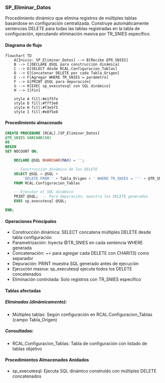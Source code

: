 

### SP_Eliminar_Datos

Procedimiento dinámico que elimina registros de múltiples tablas basándose en configuración centralizada. Construye automáticamente sentencias DELETE para todas las tablas registradas en la tabla de configuración, ejecutando eliminación masiva por TR_SNIES específico.

#### Diagrama de flujo

```mermaid
flowchart TD
    A[Inicio: SP_Eliminar_Datos] --> B[Recibe @TR_SNIES]
    B --> C[DECLARE @SQL para construcción dinámica]
    C --> D[SELECT desde RCAL.Configuracion_Tablas]
    D --> E[Concatenar DELETE por cada Tabla_Origen]
    E --> F[Agregar WHERE TR_SNIES = parámetro]
    F --> G[PRINT @SQL para depuración]
    G --> H[EXEC sp_executesql con SQL dinámico]
    H --> I[Fin]
    
    style A fill:#e1f5fe
    style D fill:#fff3e0
    style H fill:#f3e5f5
    style I fill:#e8f5e8
```
#### Procedimiento almacenado
```sql
CREATE PROCEDURE [RCAL].[SP_Eliminar_Datos]
@TR_SNIES VARCHAR(50)
AS
BEGIN
SET NOCOUNT ON;

    DECLARE @SQL NVARCHAR(MAX) = '';

    -- Construcción dinámica de los DELETE
    SELECT @SQL = @SQL +
        'DELETE FROM ' + Tabla_Origen + ' WHERE TR_SNIES = ''' + @TR_SNIES + '''; ' + CHAR(13)
    FROM RCAL.Configuracion_Tablas

    -- Ejecutar el SQL dinámico
    PRINT @SQL;  -- Para depuración, muestra los DELETE generados
    EXEC sp_executesql @SQL;

END;
```
#### Operaciones Principales

- Construcción dinámica: SELECT concatena múltiples DELETE desde tabla configuración
- Parametrización: Inyecta @TR_SNIES en cada sentencia WHERE generada
- Concatenación: += para agregar cada DELETE con CHAR(13) como separador
- Depuración: PRINT muestra SQL generado antes de ejecución
- Ejecución masiva: sp_executesql ejecuta todos los DELETE concatenados
- Eliminación controlada: Solo registros con TR_SNIES específico

#### Tablas afectadas

##### Eliminadas (dinámicamente):

- Múltiples tablas: Según configuración en RCAL.Configuracion_Tablas (campo Tabla_Origen)

##### Consultadas:

- RCAL.Configuracion_Tablas: Tabla de configuración con listado de tablas objetivo

#### Procedimientos Almacenados Anidados

- sp_executesql: Ejecuta SQL dinámico construido con múltiples DELETE concatenados